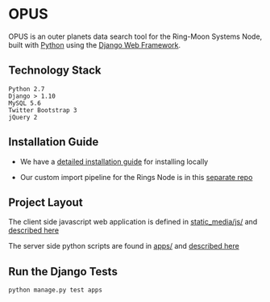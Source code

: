 # OPUS

OPUS is an outer planets data search tool for the Ring-Moon Systems Node, built with [Python][0] using the [Django Web Framework][1].

## Technology Stack

	Python 2.7
	Django > 1.10
	MySQL 5.6
	Twitter Bootstrap 3
	jQuery 2

## Installation Guide

- We have a [detailed installation guide](install.md) for installing locally

- Our custom import pipeline for the Rings Node is in this [separate repo](https://github.com/basilleaf/opus_admin)

## Project Layout

The client side javascript web application is defined in [static_media/js/](static_media/js/) and [described here](static_media/js/README.md)

The server side python scripts are found in [apps/](apps/) and [described here](apps/README.md)

## Run the Django Tests

	python manage.py test apps


[0]: https://www.python.org/
[1]: https://www.djangoproject.com/
